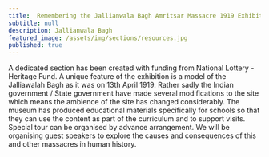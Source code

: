 ```yaml
---
title:  Remembering the Jallianwala Bagh Amritsar Massacre 1919 Exhibition
subtitle: null
description: Jallianwala Bagh
featured_image: /assets/img/sections/resources.jpg
published: true
---
```


A dedicated section has been created with funding from National Lottery -Heritage Fund. A unique feature of the exhibition is a model of the Jalliawalah Bagh as it was on 13th April 1919. Rather sadly the Indian government / State government have made several modifications to the site which means the ambience of the site has changed considerably. The museum has produced educational materials specifically for schools so that they can use the content as part of the curriculum and to support visits. Special tour can be organised by advance arrangement. We will be organising guest speakers to explore the causes and consequences of this and other massacres in human history.